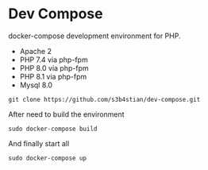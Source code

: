 # Dev Compose

docker-compose development environment for PHP.

- Apache 2
- PHP 7.4 via php-fpm
- PHP 8.0 via php-fpm
- PHP 8.1 via php-fpm
- Mysql 8.0

```
git clone https://github.com/s3b4stian/dev-compose.git
```

After need to build the environment
```
sudo docker-compose build
```

And finally start all
```
sudo docker-compose up
```
